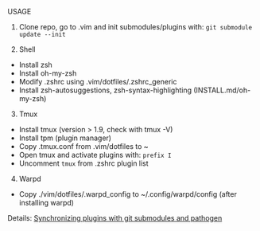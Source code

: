 USAGE

1. Clone repo, go to .vim and init submodules/plugins with:
  `git submodule update --init`

2. Shell
  * Install zsh
  * Install oh-my-zsh
  * Modify .zshrc using .vim/dotfiles/.zshrc_generic 
  * Install zsh-autosuggestions, zsh-syntax-highlighting (INSTALL.md/oh-my-zsh)

3. Tmux
  * Install tmux (version > 1.9, check with tmux -V)
  * Install tpm (plugin manager)
  * Copy .tmux.conf from .vim/dotfiles to ~
  * Open tmux and activate plugins with:
  `prefix I`
  * Uncomment `tmux` from .zshrc plugin list

4. Warpd
  * Copy ./vim/dotfiles/.warpd_config to ~/.config/warpd/config (after
  installing warpd)

Details: [Synchronizing plugins with git submodules and pathogen](http://vimcasts.org/episodes/synchronizing-plugins-with-git-submodules-and-pathogen)
